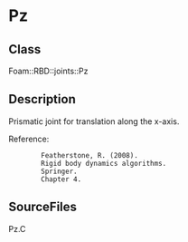 # Pz 
## Class
Foam::RBD::joints::Pz

## Description
Prismatic joint for translation along the x-axis.

Reference:
```
        Featherstone, R. (2008).
        Rigid body dynamics algorithms.
        Springer.
        Chapter 4.
```

## SourceFiles
Pz.C

